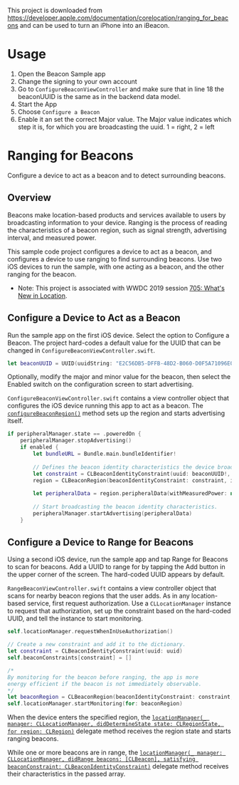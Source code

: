 This project is downloaded from https://developer.apple.com/documentation/corelocation/ranging_for_beacons and can be used to turn an iPhone into an iBeacon.

# Usage
1. Open the Beacon Sample app
2. Change the signing to your own account
3. Go to `ConfigureBeaconViewController` and make sure that in line 18 the beaconUUID is the same as in the backend data model. 
4. Start the App
5. Choose `Configure a Beacon`
6. Enable it an set the correct Major value. The Major value indicates which step it is, for which you are broadcasting the uuid. 1 = right, 2 = left

# Ranging for Beacons

Configure a device to act as a beacon and to detect surrounding beacons.

## Overview

Beacons make location-based products and services available to users by broadcasting information to your device. Ranging is the process of reading the characteristics of a beacon region, such as signal strength, advertising interval, and measured power.

This sample code project configures a device to act as a beacon, and configures a device to use ranging to find surrounding beacons. Use two iOS devices to run the sample, with one acting as a beacon, and the other ranging for the beacon.

- Note: This project is associated with WWDC 2019 session [705: What's New in Location](https://developer.apple.com/videos/play/wwdc19/705/).

## Configure a Device to Act as a Beacon

Run the sample app on the first iOS device. Select the option to Configure a Beacon. The project hard-codes a default value for the UUID that can be changed in `ConfigureBeaconViewController.swift`.

``` swift
let beaconUUID = UUID(uuidString: "E2C56DB5-DFFB-48D2-B060-D0F5A71096E0")
```

Optionally, modify the major and minor value for the beacon, then select the Enabled switch on the configuration screen to start advertising.

`ConfigureBeaconViewController.swift` contains a view controller object that configures the iOS device running this app to act as a beacon.  The [`configureBeaconRegion()`](x-source-tag://configureBeaconRegion)  method sets up the region and starts advertising itself.

``` swift
if peripheralManager.state == .poweredOn {
    peripheralManager.stopAdvertising()
    if enabled {
        let bundleURL = Bundle.main.bundleIdentifier!
        
        // Defines the beacon identity characteristics the device broadcasts.
        let constraint = CLBeaconIdentityConstraint(uuid: beaconUUID!, major: major, minor: minor)
        region = CLBeaconRegion(beaconIdentityConstraint: constraint, identifier: bundleURL)
        
        let peripheralData = region.peripheralData(withMeasuredPower: nil) as? [String: Any]
        
        // Start broadcasting the beacon identity characteristics.
        peripheralManager.startAdvertising(peripheralData)
    }
```

 ## Configure a Device to Range for Beacons

Using a second iOS device, run the sample app and tap Range for Beacons to scan for beacons. Add a UUID to range for by tapping the Add button in the upper corner of the screen. The hard-coded UUID appears by default.

`RangeBeaconViewController.swift` contains a view controller object that scans for nearby beacon regions that the user adds. As in any location-based service, first request authorization. Use a `CLLocationManager` instance to request that authorization, set up the constraint based on the hard-coded UUID, and tell the instance to start monitoring.

``` swift
self.locationManager.requestWhenInUseAuthorization()

// Create a new constraint and add it to the dictionary.
let constraint = CLBeaconIdentityConstraint(uuid: uuid)
self.beaconConstraints[constraint] = []

/*
By monitoring for the beacon before ranging, the app is more
energy efficient if the beacon is not immediately observable.
*/
let beaconRegion = CLBeaconRegion(beaconIdentityConstraint: constraint, identifier: uuid.uuidString)
self.locationManager.startMonitoring(for: beaconRegion)
```

When the device enters the specified region, the [`locationManager(_ manager: CLLocationManager, didDetermineState state: CLRegionState, for region: CLRegion)`](x-source-tag://didDetermineState) delegate method receives the region state and starts ranging beacons.

While one or more beacons are in range, the [`locationManager(_ manager: CLLocationManager, didRange beacons: [CLBeacon], satisfying beaconConstraint: CLBeaconIdentityConstraint)`](x-source-tag://didRange) delegate method receives their characteristics in the passed array.
